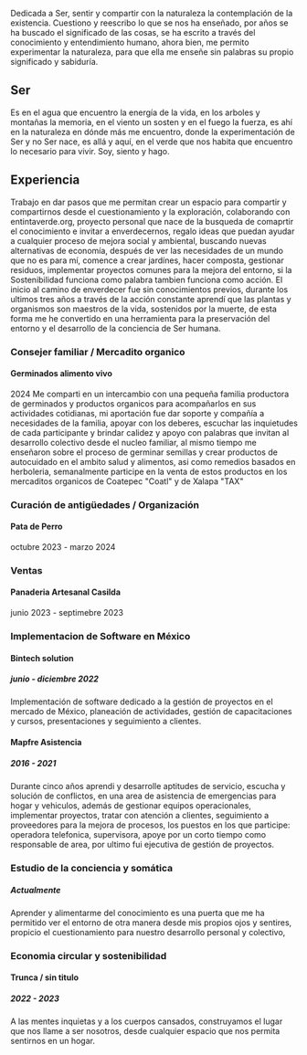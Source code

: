 Dedicada a Ser, sentir y compartir con la naturaleza la contemplación de la existencia.
Cuestiono y reescribo lo que se nos ha enseñado, por años se ha buscado el significado de las cosas, se ha escrito a través del conocimiento y entendimiento humano, ahora bien, me permito experimentar la naturaleza, para que ella me enseñe sin palabras su propio significado y sabiduría.

## Ser

Es en el agua que encuentro la energía de la vida, en los arboles y montañas la memoria, en el viento un sosten y en el fuego la fuerza, es ahí en la naturaleza en dónde más me encuentro, donde la experimentación de Ser y no Ser nace, es allá y aquí, en el verde que nos habita que encuentro lo necesario para vivir. Soy, siento y hago.

## Experiencia

Trabajo en dar pasos que me permitan crear un espacio para compartir y compartirnos desde el cuestionamiento y la exploración, colaborando con entintaverde.org, proyecto personal que nace de la busqueda de comaprtir el conocimiento e invitar a enverdecernos, regalo ideas que puedan ayudar a cualquier proceso de mejora social y ambiental, buscando nuevas alternativas de economía,  después de ver las necesidades de un mundo que no es para mí, comence a crear jardínes, hacer composta, gestionar residuos, implementar proyectos comunes para la mejora del entorno, si la Sostenibilidad funciona como palabra tambien funciona como acción. El inicio al camino de enverdecer fue sin conocimientos previos, durante los ultimos tres años a través de la acción constante aprendí que las plantas y organismos son maestros de la vida, sostenidos por la muerte, de esta forma me he convertido en una herramienta para la preservación del entorno y el desarrollo de la conciencia de Ser humana.


### Consejer familiar / Mercadito organico
#### Germinados alimento vivo
2024
Me comparti en un intercambio con una pequeña familia productora de germinados y productos organicos para acompañarlos en sus actividades cotidianas, mi aportación fue dar soporte y compañía a necesidades de la familia, apoyar con los deberes, escuchar las inquietudes de cada participante y brindar calidez y apoyo con palabras que invitan al desarrollo colectivo desde el nucleo familiar, al mismo tiempo me enseñaron sobre el proceso de germinar semillas y crear productos de autocuidado en el ambito salud y alimentos, asi como remedios basados en herboleria, semanalmente participe en la venta de estos productos en los mercaditos organicos de Coatepec "Coatl" y de Xalapa "TAX" 

### Curación de antigüedades / Organización 
#### Pata de Perro
octubre 2023 - marzo 2024

### Ventas
#### Panaderia Artesanal Casilda
junio 2023 - septimebre 2023

### Implementacion de Software en México
#### Bintech solution
##### junio - diciembre 2022
Implementación de software dedicado a la gestión de proyectos en el mercado de México, planeación de actividades, gestión de capacitaciones y cursos, presentaciones y seguimiento a clientes.

#### Mapfre Asistencia
##### 2016 - 2021
Durante cinco años aprendi y desarrolle aptitudes de servicio, escucha y solución de conflictos, en una area de asistencia de emergencias para hogar y vehiculos, además de gestionar equipos operacionales, implementar proyectos, tratar con atención a clientes, seguimiento a proveedores para la mejora de procesos, los puestos en los que participe: operadora telefonica, supervisora, apoye por un corto tiempo como responsable de area, por ultimo fui ejecutiva de gestión de proyectos.

### Estudio de la conciencia y somática
##### Actualmente
Aprender y alimentarme del conocimiento es una puerta que me ha permitido ver el entorno de otra manera desde mis propios ojos y sentires, propicio el cuestionamiento para nuestro desarrollo personal y colectivo, 

### Economia circular y sostenibilidad
#### Trunca / sin titulo 
##### 2022 - 2023
A las mentes inquietas y a los cuerpos cansados, construyamos el lugar que nos llame a ser nosotros, desde cualquier espacio que nos permita sentirnos en un hogar.
